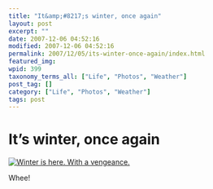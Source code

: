 ```yaml
---
title: "It&amp;#8217;s winter, once again"
layout: post
excerpt: ""
date: 2007-12-06 04:52:16
modified: 2007-12-06 04:52:16
permalink: 2007/12/05/its-winter-once-again/index.html
featured_img: 
wpid: 399
taxonomy_terms_all: ["Life", "Photos", "Weather"]
post_tag: []
category: ["Life", "Photos", "Weather"]
tags: post
---
```


# It&#8217;s winter, once again

[![Winter is here. With a vengeance.](http://farm3.static.flickr.com/2279/2089896323_c4943f35ae.jpg)](http://www.flickr.com/photos/pj/2089896323/ "Winter is here. With a vengeance. by Patrick Johanneson, on Flickr")

Whee!
